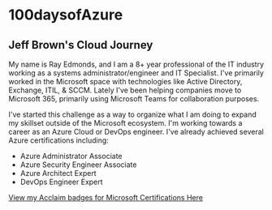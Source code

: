 # 100daysofAzure

## Jeff Brown's Cloud Journey

My name is Ray Edmonds, and I am a 8+ year professional of the IT industry working as a systems administrator/engineer and IT Specialist. I've primarily worked in the Microsoft space with technologies like Active Directory, Exchange, ITIL, & SCCM. Lately I've been helping companies move to Microsoft 365, primarily using Microsoft Teams for collaboration purposes. 

I've started this challenge as a way to organize what I am doing to expand my skillset outside of the Microsoft ecosystem. I'm working towards a career as an Azure Cloud or DevOps engineer. I've already achieved several Azure certifications including:

- Azure Administrator Associate
- Azure Security Engineer Associate
- Azure Architect Expert
- DevOps Engineer Expert

[View my Acclaim badges for Microsoft Certifications Here](https://www.credly.com/users/raymond-edmonds.fb3f0399)
